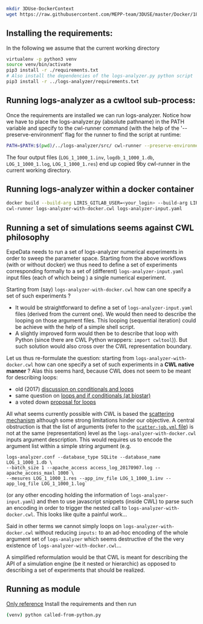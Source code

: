```bash
mkdir 3DUse-DockerContext
wget https://raw.githubusercontent.com/MEPP-team/3DUSE/master/Docker/18.04/Dockerfile --directory-prefix 3DUse-DockerContext

```
## Installing the requirements:
In the following we assume that the current working directory
```bash
virtualenv -p python3 venv
source venv/bin/activate
pip3 install -r ./requirements.txt
# Also install the dependencies of the logs-analyzer.py python script
pip3 install -r ../logs-analyzer/requirements.txt
```

## Running logs-analyzer as a cwltool sub-process:
Once the requirements are installed we can run logs-analyzer.
Notice how we have to place the logs-analyzer.py (absolute pathname) in the PATH variable and specify to the cwl-runner command (with the help of the '--preserve-environment' flag for the runner to find the script at runtime:
```bash
PATH=$PATH:$(pwd)/../logs-analyzer/src/ cwl-runner --preserve-environment PATH logs-analyzer-as-subprocess.cwl logs-analyzer-input.yaml
```
The four output files (`LOG_1_1000_1.inv`, `logdb_1_1000_1.db`,
`LOG_1_1000_1.log`, `LOG_1_1000_1.res`) end up copied 9by cwl-runner in the
 current working directory.

## Running logs-analyzer within a docker container

```bash
docker build --build-arg LIRIS_GITLAB_USER=<your_login> --build-arg LIRIS_GITLAB_PASSWD="<your_passowd>" -t liris:logs-analyzer .
cwl-runner logs-analyzer-with-docker.cwl logs-analyzer-input.yaml
```

## Running a set of simulations seems against CWL philosophy
ExpeData needs to run a set of logs-analyzer numerical experiments in order to
sweep the parameter space. Starting from the above workflows (with or without
 docker) we thus need to define a set of experiments corresponding formally to
 a set of (different) `logs-analyzer-input.yaml` input files (each of which being )
 a single numerical experiment.

 Starting from (say) `logs-analyzer-with-docker.cwl` how can one specify a set
 of such experiments ?
   - It would be straightforward to define a set of `logs-analyzer-input.yaml` files (derived from the current one). We would then need to describe the looping on those argument files. This looping (sequential iteration) could be achieve with the help of a simple shell script.
   - A slightly improved form would then be to describe that loop with Python (since there are CWL Python wrappers: `import cwltool`)). But such solution would also cross over the CWL representation boundary.

Let us thus re-formulate the question: starting from `logs-analyzer-with-docker.cwl` how can one specify a set of such experiments in a **CWL native manner** ?
Alas this seems hard, because CWL does not seem to be meant for describing loops:
   - old (2017) [discussion on conditionals and loops](https://groups.google.com/forum/#!topic/common-workflow-language/JU7PSEKr97M/discussion)
   - same question on [loops and if conditionals (at biostar)](https://www.biostars.org/p/250486/)
   - a voted down [proposal for loops](https://github.com/common-workflow-language/common-workflow-language/issues/495)

All what seems currently possible with CWL is based the [scattering mechanism](https://www.commonwl.org/user_guide/23-scatter-workflow/index.html) although some strong limitations hinder our objective. A central obstruction is that the list of arguments (refer to the [`scatter-job.yml` file](https://www.commonwl.org/user_guide/23-scatter-workflow/index.html)) is not at the same (representation) level as the `logs-analyzer-with-docker.cwl` inputs argument description. This would requires us to encode the argument list within a simple string argument (e.g.
```
logs-analyzer.conf --database_type SQLite --database_name LOG_1_1000_1.db \
--batch_size 1 --apache_access access_log_20170907.log --apache_access_maxl 1000 \
--mesures LOG_1_1000_1.res --app_inv_file LOG_1_1000_1.inv --app_log_file LOG_1_1000_1.log`
```
(or any other encoding holding the information of `logs-analyzer-input.yaml`) and then to use javascript snippets (inside CWL) to parse such an encoding in order to trigger the nested call to `logs-analyzer-with-docker.cwl`. This
looks like quite a painful work...

Said in other terms we cannot simply loops on `logs-analyzer-with-docker.cwl` without reducing `inputs:` to an ad-hoc encoding of the whole argument set of `logs-analyzer` which seems destructive of the the very existence of `logs-analyzer-with-docker.cwl`...

A simplified reformulation would be that CWL is meant for describing the API of a simulation engine (be it nested or hierarchic) as opposed to describing a set of experiments that should be realized.

## Running as module
[Only reference](https://github.com/common-workflow-language/cwltool#import-as-a-module)
Install the requirements and then run
```bash
(venv) python called-from-python.py 
```
